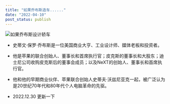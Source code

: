 ```yaml
---
title: "如果乔布斯造车......"
date: "2022-04-10"
post_status: publish
---
```


![如果乔布斯设计轿车](https://cdn.fendou.la/fendou/2022/04/design-by-jobs.jpg)

- 史蒂文·保罗·乔布斯是一位美国商业大亨、工业设计师、媒体老板和投资者。

- 他是苹果的联合创始人、董事长和首席执行官；皮克斯的董事长和大股东；迪士尼公司收购皮克斯后的董事会成员；以及NeXT的创始人、董事长和首席执行官。

- 他和他的早期商业伙伴、苹果联合创始人史蒂夫·沃兹尼亚克一起，被广泛认为是20世纪70年代和80年代个人电脑革命的先驱。

- 2022.12.30 更新一下
